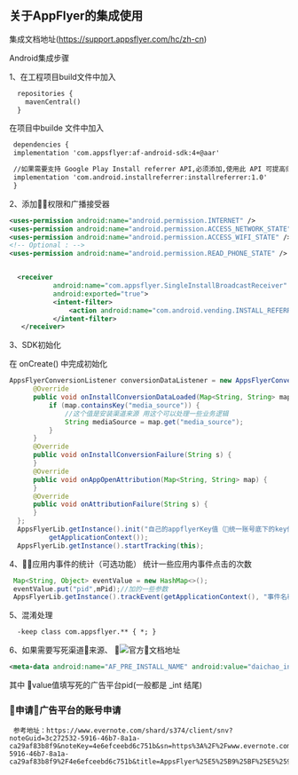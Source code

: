 ## 关于AppFlyer的集成使用
集成文档地址(https://support.appsflyer.com/hc/zh-cn)

Android集成步骤

1、在工程项目build文件中加入
  ``` xml
    repositories {
      mavenCentral()
    }
  ```
  在项目中builde 文件中加入
  ``` xml
   dependencies {
   implementation 'com.appsflyer:af-android-sdk:4+@aar'

   //如果需要支持 Google Play Install referrer API,必须添加,使用此 API 可提高归因的准确性，能有效预防安装作弊等现象。
   implementation 'com.android.installreferrer:installreferrer:1.0'
   }

  ```
2、添加权限和广播接受器

``` xml
<uses-permission android:name="android.permission.INTERNET" />
<uses-permission android:name="android.permission.ACCESS_NETWORK_STATE" />
<uses-permission android:name="android.permission.ACCESS_WIFI_STATE" />
<!-- Optional : -->
<uses-permission android:name="android.permission.READ_PHONE_STATE" />


  <receiver
           android:name="com.appsflyer.SingleInstallBroadcastReceiver"
           android:exported="true">
           <intent-filter>
               <action android:name="com.android.vending.INSTALL_REFERRER"/>
           </intent-filter>
   </receiver>
```
3、SDK初始化

   在 onCreate() 中完成初始化
   ``` Java
   AppsFlyerConversionListener conversionDataListener = new AppsFlyerConversionListener() {
         @Override
         public void onInstallConversionDataLoaded(Map<String, String> map) {
             if (map.containsKey("media_source")) {
                 //这个值是安装渠道来源 用这个可以处理一些业务逻辑
                 String mediaSource = map.get("media_source");
             }
         }
         @Override
         public void onInstallConversionFailure(String s) {
         }
         @Override
         public void onAppOpenAttribution(Map<String, String> map) {
         }
         @Override
         public void onAttributionFailure(String s) {
         }
     };
     AppsFlyerLib.getInstance().init("自己的appflyerKey值（统一账号底下的key值是相同的）", conversionDataListener,
             getApplicationContext());
     AppsFlyerLib.getInstance().startTracking(this);

   ```
4、应用内事件的统计（可选功能）
  统计一些应用内事件点击的次数
  ``` Java
   Map<String, Object> eventValue = new HashMap<>();
   eventValue.put("pid",mPid);//加的一些参数
   AppsFlyerLib.getInstance().trackEvent(getApplicationContext(), "事件名称", eventValue);
  ```

5、混淆处理
   ``` xml
     -keep class com.appsflyer.** { *; }
   ```

6、如果需要写死渠道来源、 ![官方文档地址](https://support.appsflyer.com/hc/en-us/articles/207032166-Configuring-and-Testing-Pre-Installs-Campaigns-for-Android#Setup)
   ```xml
   <meta-data android:name="AF_PRE_INSTALL_NAME" android:value="daichao_int"/>
   ```
   其中 value值填写死的广告平台pid(一般都是 _int 结尾)

###  申请广告平台的账号申请
     参考地址：https://www.evernote.com/shard/s374/client/snv?noteGuid=3c272532-5916-46b7-8a1a-ca29af83b8f9&noteKey=4e6efceebd6c751b&sn=https%3A%2F%2Fwww.evernote.com%2Fshard%2Fs374%2Fsh%2F3c272532-5916-46b7-8a1a-ca29af83b8f9%2F4e6efceebd6c751b&title=AppsFlyer%25E5%25B9%25BF%25E5%2591%258A%25E5%25B9%25B3%25E5%258F%25B0%25E8%25B4%25A6%25E5%258F%25B7%25E6%25B3%25A8%25E5%2586%258C%25E5%258F%258A%25E5%259F%25BA%25E6%259C%25AC%25E4%25BD%25BF%25E7%2594%25A8%25E6%258C%2587%25E5%258D%2597
